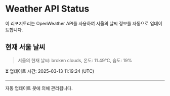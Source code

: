 
# Weather API Status

이 리포지토리는 OpenWeather API를 사용하여 서울의 날씨 정보를 자동으로 업데이트합니다.

## 현재 서울 날씨
> 서울의 현재 날씨: broken clouds, 온도: 11.49°C, 습도: 19%

⏳ 업데이트 시간: 2025-03-13 11:19:24 (UTC)

---
자동 업데이트 봇에 의해 관리됩니다.
